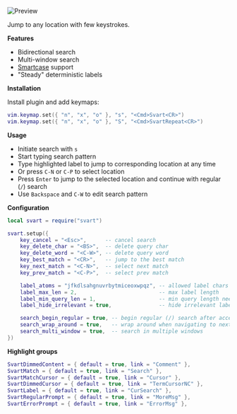 ![Preview](https://gitlab.com/madyanov/svart.nvim/uploads/6d878f54807efebc1508e9c84dabe155/output.gif)

Jump to any location with few keystrokes.

**Features**

- Bidirectional search
- Multi-window search
- [Smartcase](https://neovim.io/doc/user/options.html#'smartcase') support
- "Steady" deterministic labels

**Installation**

Install plugin and add keymaps:

```lua
vim.keymap.set({ "n", "x", "o" }, "s", "<Cmd>Svart<CR>")
vim.keymap.set({ "n", "x", "o" }, "S", "<Cmd>SvartRepeat<CR>")
```

**Usage**

- Initiate search with `s`
- Start typing search pattern
- Type highlighted label to jump to corresponding location at any time
- Or press `C-N` or `C-P` to select location
- Press `Enter` to jump to the selected location and continue with regular (`/`) search
- Use `Backspace` and `C-W` to edit search pattern

**Configuration**

```lua
local svart = require("svart")

svart.setup({
    key_cancel = "<Esc>",      -- cancel search
    key_delete_char = "<BS>",  -- delete query char
    key_delete_word = "<C-W>", -- delete query word
    key_best_match = "<CR>",   -- jump to the best match
    key_next_match = "<C-N>",  -- select next match
    key_prev_match = "<C-P>",  -- select prev match

    label_atoms = "jfkdlsahgnuvrbytmiceoxwpqz", -- allowed label chars
    label_max_len = 2,                          -- max label length
    label_min_query_len = 1,                    -- min query length needed to show labels
    label_hide_irrelevant = true,               -- hide irrelevant labels after start typing label to go to

    search_begin_regular = true, -- begin regular (/) search after accepting match
    search_wrap_around = true,   -- wrap around when navigating to next/prev match
    search_multi_window = true,  -- search in multiple windows
})
```

**Highlight groups**

```lua
SvartDimmedContent = { default = true, link = "Comment" },
SvartMatch = { default = true, link = "Search" },
SvartMatchCursor = { default = true, link = "Cursor" },
SvartDimmedCursor = { default = true, link = "TermCursorNC" },
SvartLabel = { default = true, link = "CurSearch" },
SvartRegularPrompt = { default = true, link = "MoreMsg" },
SvartErrorPrompt = { default = true, link = "ErrorMsg" },
```
